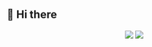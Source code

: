 ## 👋 Hi there

<p align="center">
  <img align="center" src="https://github-readme-stats.vercel.app/api/top-langs/?username=phoouze&hide_langs_below=1&theme=default&line_height=27&layout=compact&hide=c" />
  <img align="center" src="https://github-readme-stats.vercel.app/api?username=phoouze&show_icons=true&count_private=true&include_all_commits=true&line_height=21" />
</p>
